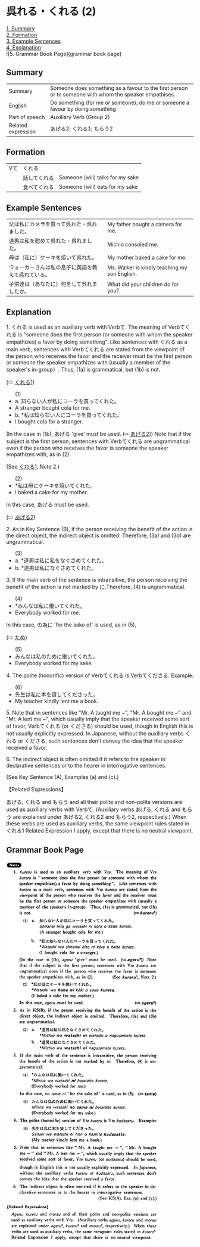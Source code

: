 # 呉れる・くれる (2)

[1. Summary](#summary)<br>
[2. Formation](#formation)<br>
[3. Example Sentences](#example-sentences)<br>
[4. Explanation](#explanation)<br>
![5. Grammar Book Page](grammar book page)<br>


## Summary

<table><tr>   <td>Summary</td>   <td>Someone does something as a favour to the first person or to someone with whom the speaker empathises.</td></tr><tr>   <td>English</td>   <td>Do something (for me or someone); do me or someone a favour by doing something</td></tr><tr>   <td>Part of speech</td>   <td>Auxiliary Verb (Group 2)</td></tr><tr>   <td>Related expression</td>   <td>あげる2; くれる1; もらう2</td></tr></table>

## Formation

<table class="table"> <tbody><tr class="tr head"> <td class="td"><span class="bold"><span>Vて</span></span></td> <td class="td"><span class="concept">くれる</span> </td> <td class="td"><span>&nbsp;</span></td> </tr> <tr class="tr"> <td class="td"><span>&nbsp;</span></td> <td class="td"><span>話して<span class="concept">くれる</span></span> </td> <td class="td"><span>Someone (will) talks for my sake</span></td> </tr> <tr class="tr"> <td class="td"><span>&nbsp;</span></td> <td class="td"><span>食べて<span class="concept">くれる</span></span> </td> <td class="td"><span>Someone (will) eats for my sake</span></td> </tr></tbody></table>

## Example Sentences

<table><tr>   <td>父は私にカメラを買って呉れた・呉れました。</td>   <td>My father bought a camera for me.</td></tr><tr>   <td>道男は私を慰めて呉れた・呉れました。</td>   <td>Michio consoled me.</td></tr><tr>   <td>母は（私に）ケーキを焼いて呉れた。</td>   <td>My mother baked a cake for me.</td></tr><tr>   <td>ウォーカーさんは私の息子に英語を教えて呉れている。</td>   <td>Ms. Walker is kindly teaching my son English.</td></tr><tr>   <td>子供達は（あなたに）何をして呉れましたか。</td>   <td>What did your children do for you?</td></tr></table>

## Explanation

<p>1. <span class="cloze">くれる</span> is used as an auxiliary verb with Verbて. The meaning of Verbて<span class="cloze">くれる</span> is "someone does the first person (or someone with whom the speaker empathizes) a favor by doing something". Like sentences with <span class="cloze">くれる</span> as a main verb, sentences with Verbて<span class="cloze">くれる</span> are stated from the viewpoint of the person who receives the favor and the receiver must be the first person or someone the speaker empathizes with (usually a member of the speaker's in-group〉. Thus, (1a) is grammatical, but (1b) is not.</p>   <p>(⇨ <a href="#㊦ 呉れる・くれる (1)">くれる1</a>)</p>  <ul>(1)  <li>a. 知らない人が私にコーラを買って<span class="cloze">くれた</span>。</li> <li>A stranger bought cola for me.</li> <div class="divide"></div> <li>b. *私は知らない人にコーラを買って<span class="cloze">くれた</span>。</li> <li>I bought cola for a stranger.</li> </ul>  <p>(In the case in (1b), あげる 'give' must be used. (⇨ <a href="#㊦ あげる (2)">あげる2</a>)) Note that if the subject is the first person, sentences with Verbて<span class="cloze">くれる</span> are ungrammatical even if the person who receives the favor is someone the speaker empathizes with, as in (2). </p>  <p>(See <a href="#㊦ 呉れる・くれる (1)">くれる1<a/>, Note 2.)</p>  <ul>(2) <li>*私は母にケーキを焼いて<span class="cloze">くれた</span>。</li> <li>I baked a cake for my mother.</li> </ul>  <p>In this case, あげる must be used.</p>  <p>(⇨ <a href="#㊦ あげる (2)">あげる2</a>)</p>  <p>2. As in Key Sentence (B), if the person receiving the benefit of the action is the direct object, the indirect object is omitted. Therefore, (3a) and (3b) are ungrammatical.</p>  <ul>(3) <li>a. *道男は私に私をなぐさめて<span class="cloze">くれた</span>。</li> <div class="divide"></div> <li>b. *道男は私になぐさめて<span class="cloze">くれた</span>。</li> </ul>  <p>3. If the main verb of the sentence is intransitive, the person receiving the benefit of the action is not marked by に.Therefore, (4) is ungrammatical.</p>  <ul>(4)  <li>*みんなは私に働いて<span class="cloze">くれた</span>。</li> <li>Everybody worked for me.</li> </ul>  <p>In this case, の為に 'for the sake of' is used, as in (5), </p>  <p>(⇨ <a href="#㊦ 為(に)・ため(に)">ため</a>)</p>  <ul>(5) <li>みんなは私のために働いて<span class="cloze">くれた</span>。</li> <li>Everybody worked for my sake.</li> </ul>  <p>4. The polite (honorific) version of Verbて<span class="cloze">くれる</span> is Verbて<span class="cloze">くださる</span>. Example:</p>  <ul>(6) <li>先生は私に本を貸して<span class="cloze">くださった</span>。</li> <li>My teacher kindly lent me a book.</li> </ul>  <p>5. Note that in sentences like "Mr. A taught me ~", "Mr. A bought me ~" and "Mr. A lent me ~", which usually imply that the speaker received some sort of favor, Verbて<span class="cloze">くれる</span> (or <span class="cloze">くださる</span>) should be used, though in English this is not usually explicitly expressed. In Japanese, without the auxiliary verbs <span class="cloze">くれる</span> or <span class="cloze">くださる</span>, such sentences don't convey the idea that the speaker received a favor.</p>  <p>6. The indirect object is often omitted if it refers to the speaker in declarative sentences or to the hearer in interrogative sentences.</p>  <p>(See Key Sentence (A), Examples (a) and (c).)</p>  <p>【Related Expressions】</p>  <p>あげる, くれる and もらう and all their polite and non-polite versions are used as auxiliary verbs with Verbて. (Auxiliary verbs あげる, くれる and もらう are explained under あげる2, <span class="cloze">くれる</span>2 and もらう2, respectively.) When these verbs are used as auxiliary verbs, the same viewpoint rules stated in くれる1 Related Expression I apply, except that there is no neutral viewpoint.</p>

## Grammar Book Page

![](../img/Basicくれる2.png)

